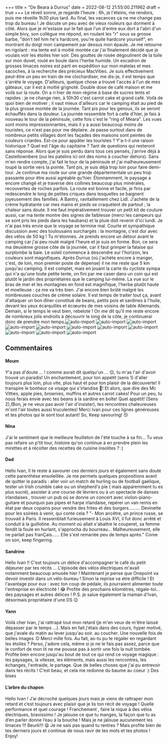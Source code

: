 +++
title = "De Beara à Durrus"
date = 2022-08-12 21:55:00.211962
draft = true
+++
Le réveil sonne, je regarde l'heure : 6h, je l'éteins, me rendors, puis me réveille 1h30 plus tard. Au final, les vacances ça ne me change pas trop du bureau ! Je discute un peu avec de vieux rouleurs qui dorment à côté. Alors que je m'extasie sur le fait que l'un d'entre eux dort à l'abri d'un simple bivy, son collègue me répond, en roulant les "r" sous sa grosse barbe, "don't tell him he's hardcore, you're quite hardcore yourself", en montrant du doigt mon campement par dessus mon épaule. Je me retourne en rigolant : ma tente est à moitié montée car j'ai finalement décidé que je voulais voir les étoiles hier soir. Des gouttes de rosée dégoulinent de la toile sur mon duvet, roulé en boule dans l'herbe humide. Un escadron de grosses limaces noires est parti en expédition sur mon matelas et mes sacoches, à la recherche des précieux MacVities. Je suis effectivement peut-être un peu en train de me clochardiser, me dis-je, il est temps que s'arrête le voyage. D'ailleurs, quelque chose a trouvé l'accès à l'un de mes gâteaux, car il est à moitié grignoté. Double dose de café maison et me voilà sur la route. On a ri hier de mon régime à base de sucres lents et rapides : je ne change rien, à 10h30 c'est carrot cake et grand café. Voilà de quoi bien de motiver ; il vaut mieux d'ailleurs car le camping était au pied de la plus grosse montée de la journée. Tant pis pour les genoux, ils se seront échauffés dans la douleur. La journée ressemble fort à celle d'hier, je fais à nouveau le tour de la péninsule, cette fois c'est le "ring of Meara". Les vues sont moins impressionnantes, mais il y a aussi beaucoup moins de touristes, ce n'est pas pour me déplaire. Je passe surtout dans de nombreux petits villages dont les façades des maisons sont peintes de couleurs criardes. Est-ce pour appâter les touristes ? Y'a-t-il une raison historique ? Quel est l'âge du capitaine ? Tant de questions qui resteront sans réponse. Alors que je suis perdu dans tous ces pensés, j'arrive déjà à Casteltownbere (oui les patelins ici ont des noms à coucher dehors). Sans m'en rendre compte, j'ai fait le tour de la péninsule et j'ai malheureusement loupé la sortie vers la pointe. Tant pis, je suis déjà trop loin pour faire demi-tour. Je continue ma route sur une grande départementale un peu trop passante pour être aussi agréable qu'hier. Étonnamment, le paysage a encore changé et je traverse des collines beaucoup plus minérales, recouvertes de roches parfois. La route est bonne et facile, je finis par redescendre le long de petites criques dans lesquelles se baignent joyeusement des familles. A Bantry, ravitaillement chez Lidl. J'achète de la crème hydratante car mes mains et pieds se craquèlent de partout ; la chaleur sans doute. Il me faut impérativement trouver un petit kit de couture aussi, car ma tente montre des signes de faiblesse (merci les campeurs qui se sont pris les pieds dans les haubans) et la pluie doit revenir d'ici lundi. Je n'ai pas très envie que le voyage se termine mal. Courte et sympathique discussion avec des toulousains surchargés : la montagne, c'est dur avec des vélos de 50 kg ! Tu m'étonnes. Je prends encore un détour avant le camping car j'ai peu roulé malgré l'heure et je suis en forme. Bon, ce sera ma deuxième grosse côte de la journée, car il faut grimper la falaise qui surplombe la baie. Le soleil commence à descendre sur l'horizon, les couleurs sont magnifiques. Après Durrus (où j'achète encore à manger, c'est, de loin, mon premier poste de dépense) il ne me reste que 5 km jusqu'au camping. Il est complet, mais en jouant la carte du cycliste sympa qui n'a qu'une toute petite tente, on fini par me caser dans un coin qui est plutôt le jardin des propriétaires que le camping lui-même. La vue sur le bras de mer et les montagnes en fond est magnifique, l'herbe plutôt haute et moelleuse : ça me va très bien. J'ai encore bien brûlé malgré les nombreuses couches de crème solaire. Il est temps de traiter tout ça, avant d'attaquer un bon dîner constitué de beans, petits pois et sardines à l'huile, devant les yeux écarquillés et écœurés de mes voisins de table Allemands. Demain, si le temps le veut bien, rebelote ! On me dit qu'il me reste encore de nombreux jolis endroits à découvrir le long de la côte, je continuerai donc de prendre mon temps.![auto-import](https://thumbsnap.com/i/irscZDKR.jpg)
![auto-import](https://thumbsnap.com/i/EgAujy8x.jpg)
![auto-import](https://thumbsnap.com/i/NsrEq4do.jpg)
![auto-import](https://thumbsnap.com/i/tXPWqH4Z.jpg)
![auto-import](https://thumbsnap.com/i/ZpwjUGa5.jpg)
![auto-import](https://thumbsnap.com/i/W95gVUim.jpg)
![auto-import](https://thumbsnap.com/i/pGoiuasH.jpg)
![auto-import](https://thumbsnap.com/i/EmaGrq64.jpg)
![auto-import](https://thumbsnap.com/i/gsQJ7e6i.jpg)
![auto-import](https://thumbsnap.com/i/j8CWxSZk.jpg)
![auto-import](https://thumbsnap.com/i/o2H926AC.jpg)
## Commentaires
#### Moum
Y'a pas d'doute ... ! comme  aurait dit quelqu'un ...  😌, tu m'as l'air d'avoir trouvé un paradis!  Un enchantement, pour ton appétit (sens 1) d'aller toujours plus loin, plus vite, plus haut et pour ton plaisir de la découverte! Il transpire le bonheur ce visage qui s'irlandise 🙂! Et alors, que dire des Mc Vitties, apple pies, brownies, muffins et autres carrot cakes! Pour un peu, tu nous ferais envie avec tes beans à la sardine en boîte! Quel appétit! (Sens 2),(Bon, je ne veux pas avoir l'air d'insister), tes rencontres chaleureuses m'ont l'air toutes aussi truculentes! Merci Ivan pour ces lignes généreuses et tes photos qui le sont tout autant! 
So, Keep savouring! 😚
#### Nina
J'ai le sentiment que le meilleure feuilleton de l'été touche à sa fin...
Tu veux pas refaire un p'tit tour, histoire qu'on continue à en prendre plein les mirettes et à récolter des recettes de cuisine insolites ? :)
#### Dad
Hello Ivan,
Il te reste à savourer ces derniers jours et également sans doute cette parenthèse ensoleillée.
Je me permets quelques propositions avant de quitter le paradis : aller voir un match de hurling ou de football gaélique, tester un Irish crumble cake ou un shepherd's pie ( mais apparemment tu es plus sucré), assister à une course de lévriers ou à un spectacle de danses irlandaises , trouver un pub où se donne un concert avec violon-piano-guitare et pourquoi pas pipes et harpe irlandaise, repérer un van remis en état par deux copains pour vendre des frites et des burgers.........
Devinette pour les soirées à venir, qui conte cela ?
"- Mon ancêtre, un prince russe, se trouvait à Paris. Il ressemblait furieusement à Louis XVI, il fut donc arrêté et conduit à la guillotine. Au moment où allait s'abattre le couperet, sa femme fendit la foule en hurlant, s'approcha du bourreau... Malheureusement, elle ne parlait pas franÇais...... Elle s'est remariée peu de temps après."
Come on son, keep fingering.
#### Sandrine
Hello Ivan !!
C'est toujours un délice d'accompagner le café du petit déjeuner par tes récits ... 
L'épisode des vélos électriques m'avait notamment  beaucoup amusée hier !
Maintenant je pense que Onepoint va devoir investir dans un vélo-bureau ! Sinon la reprise va etre difficile  ! Et l'avantage pour eux : avec ton coup de pédale, ils pourraient alimenter toute l'entreprise en électricité ! 😂
Profite des prochains kilomètres, régale-toi... des paysages et autres délices !
P.S. je salue également la maman d'Ivan, désormais propriétaire d'une DS 😉
#### Yann
Voilà cher Ivan, j'ai rattrapé tout mon retard (je m'en veux de m'être laissé dépasser par le temps …). Mais en fait j'étais dans des cours, hyper motivé, que j'avale du matin au lever jusqu'au soir. au coucher.
Une nouvelle fois de belles images :D 
Merci mille fois.
Au fait, as-tu pu te régaler en regardant les étoiles ? Perso, j'adore cela, même si je ne le fais pas assez, parce que le confort de mon lit ne me pousse pas à sortir une fois la nuit tombée.
Profite bien encore jusqu'au bout de tout ce qui rend ce voyage magique : les paysages, la vitesse, les éléments, mais aussi les rencontres, les échanges, l'entraide, le partage. Que de belles choses que j'ai pu entrevoir dans tes récits ! C'est beau, et cela me redonne du baume au coeur :) 
Des bises
#### L’arbre du chapon
Hello Ivan ! 
J’ai décroché quelques jours mais je viens de rattraper mon retard et c’est toujours avec plaisir que je lis ton récit de voyage ! 
Quelle performance et quel courage ! 
Franchement , faire la nique à des vélos électriques, bravissimo ! 
Je jalouse ce que tu manges, la façon que tu as d’en parler donne l’eau à la bouche ! Mais je ne jalouse aucunement les limaces !!! Beurk!!! 😫
Je ne sais pas quand tu rentres ? Mais  profite bien de tes derniers jours et continue de nous ravir de tes mots et tes photos ! 
Enjoy!
